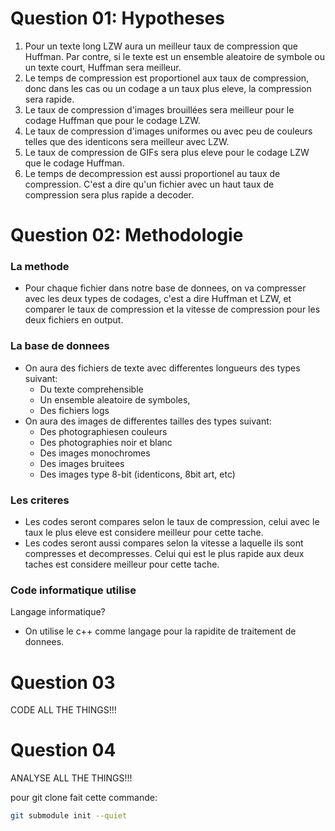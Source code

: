 # Question 01: Hypotheses
1. Pour un texte long LZW aura un meilleur taux de compression que Huffman. Par contre, si le texte est un ensemble aleatoire de symbole ou un texte court, Huffman sera meilleur.
2. Le temps de compression est proportionel aux taux de compression, donc dans les cas ou un codage a un taux plus eleve, la compression sera rapide.
3. Le taux de compression d'images brouillées sera meilleur pour le codage Huffman que pour le codage LZW.
4. Le taux de compression d'images uniformes ou avec peu de couleurs telles que des identicons sera meilleur avec LZW.
5. Le taux de compression de GIFs sera plus eleve pour le codage LZW que le codage Huffman.
6. Le temps de decompression est aussi proportionel au taux de compression. C'est a dire qu'un fichier avec un haut taux de compression sera plus rapide a decoder.

# Question 02: Methodologie
### La methode
* Pour chaque fichier dans notre base de donnees, on va compresser avec les deux types de codages, c'est a dire Huffman et LZW, et comparer le taux de compression et la vitesse de compression pour les deux fichiers en output.

### La base de donnees
* On aura des fichiers de texte avec differentes longueurs des types suivant:
	* Du texte comprehensible
	* Un ensemble aleatoire de symboles,
	* Des fichiers logs
* On aura des images de differentes tailles des types suivant:
	* Des photographiesen couleurs
	* Des photographies noir et blanc
	* Des images monochromes
	* Des images bruitees
	* Des images type 8-bit (identicons, 8bit art, etc)

### Les criteres
* Les codes seront compares selon le taux de compression, celui avec le taux le plus eleve est considere meilleur pour cette tache.
* Les codes seront aussi compares selon la vitesse a laquelle ils sont compresses et decompresses. Celui qui est le plus rapide aux deux taches est considere meilleur pour cette tache.

### Code informatique utilise
Langage informatique?
* On utilise le c++ comme langage pour la rapidite de traitement de donnees.

# Question 03
CODE ALL THE THINGS!!!

# Question 04
ANALYSE ALL THE THINGS!!!


pour git clone fait cette commande:
``` bash
git submodule init --quiet
```
